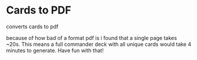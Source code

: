 # Cards to PDF

converts cards to pdf

because of how bad of a format pdf is i found that a single page takes ~20s. This means a full commander deck with all unique cards would take
4 minutes to generate. Have fun with that!
